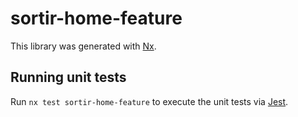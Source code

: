 # sortir-home-feature

This library was generated with [Nx](https://nx.dev).

## Running unit tests

Run `nx test sortir-home-feature` to execute the unit tests via [Jest](https://jestjs.io).
